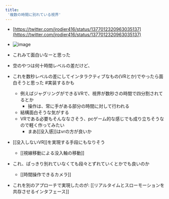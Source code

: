 ```yaml
---
title:
 '複数の時間に別れている視界'
---
```


- [https://twitter.com/jrodier416/status/1377012320963035137](https://twitter.com/jrodier416/status/1377012320963035137)
- ![image](https://gyazo.com/eda23377e9d279492b30239edcbe040c/thumb/1000)

- これみて面白いなーと思った

- 空のやつは何十時間レベルの差だけど、
- これを数秒レベルの差にしてインタラクティブなもの(VRとか)でやったら面白そうと思った #実装するかも
    - 例えばジャグリングができるVRで、視界が数秒さの時間で四分割されてるとか
        - 操作は、常に手がある部分の時間に対して行われる
    - 結構面白そうな気がする
    - VRである必要もそんななさそう、pcゲーム的な感じでも成り立ちそうなので軽く作ってみたい
        - まあ[[没入感]]はvrの方が良いか
- [[没入しないVR]]を実現する手段にもなりそう
    - [[視線移動による没入軸の移動]]

- これ、ぱっきり別れていなくても段々とずれていくとかでも良いのか
    - [[時間操作できるカメラ]]

- これを別のアプローチで実現したのが: [[リアルタイムとスローモーションを共存させるインタフェース]]
